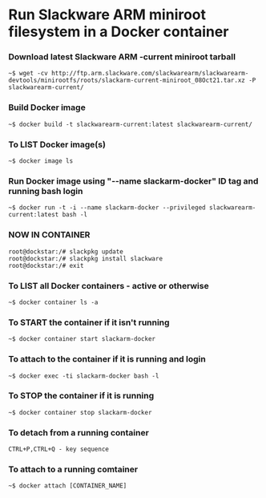 # Run Slackware ARM miniroot filesystem in a Docker container

### Download latest Slackware ARM -current miniroot tarball
```
~$ wget -cv http://ftp.arm.slackware.com/slackwarearm/slackwarearm-devtools/minirootfs/roots/slackarm-current-miniroot_08Oct21.tar.xz -P slackwarearm-current/ 
```
### Build Docker image
```
~$ docker build -t slackwarearm-current:latest slackwarearm-current/ 
```
### To LIST Docker image(s)
```
~$ docker image ls
```
### Run Docker image using "--name slackarm-docker" ID tag and running bash login
```
~$ docker run -t -i --name slackarm-docker --privileged slackwarearm-current:latest bash -l
```
### NOW IN CONTAINER #
```
root@dockstar:/# slackpkg update
root@dockstar:/# slackpkg install slackware
root@dockstar:/# exit
```
### To LIST all Docker containers - active or otherwise
```
~$ docker container ls -a
```
### To START the container if it isn't running
```
~$ docker container start slackarm-docker
```
### To attach to the container if it is running and login
```
~$ docker exec -ti slackarm-docker bash -l
```
### To STOP the container if it is running
```
~$ docker container stop slackarm-docker
```
### To detach from a running container
```
CTRL+P,CTRL+Q - key sequence
```
### To attach to a running comtainer 
```
~$ docker attach [CONTAINER_NAME]
```

